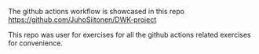 The github actions workflow is showcased in this repo
https://github.com/JuhoSiitonen/DWK-project

This repo was user for exercises for all the github actions related exercises for convenience.